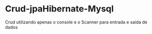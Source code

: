# Crud-jpaHibernate-Mysql
Crud utilizando apenas o console e o Scanner para entrada e saida de dados
